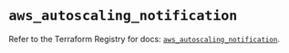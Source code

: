 # `aws_autoscaling_notification`

Refer to the Terraform Registry for docs: [`aws_autoscaling_notification`](https://registry.terraform.io/providers/hashicorp/aws/5.78.0/docs/resources/autoscaling_notification).
